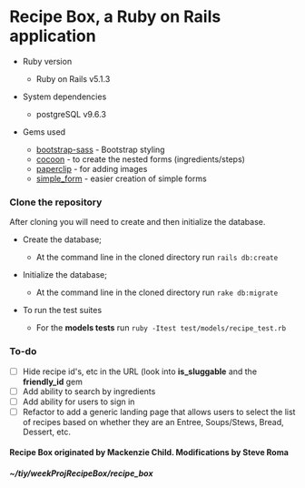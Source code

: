 # Recipe Box, a Ruby on Rails application

* Ruby version  
  - Ruby on Rails v5.1.3

* System dependencies  
  - postgreSQL v9.6.3

* Gems used  
  - [bootstrap-sass](https://rubygems.org/gems/bootstrap-sass) - Bootstrap styling  
  - [cocoon](https://rubygems.org/gems/cocoon) - to create the nested forms (ingredients/steps)  
  - [paperclip](https://rubygems.org/gems/paperclip) - for adding images  
  - [simple_form](https://rubygems.org/gems/simple_form) - easier creation of simple forms  

### Clone the repository
After cloning you will need to create and then initialize the database.
* Create the database;  
  - At the command line in the cloned directory run `rails db:create`  
* Initialize the database;  
  - At the command line in the cloned directory run `rake db:migrate`  


* To run the test suites  
  - For the **models tests** run `ruby -Itest test/models/recipe_test.rb`  

### To-do
- [ ] Hide recipe id's, etc in the URL (look into **is_sluggable** and the **friendly_id** gem
- [ ] Add ability to search by ingredients
- [ ] Add ability for users to sign in
- [ ] Refactor to add a generic landing page that allows users to select the list of recipes 
based on whether they are an Entree, Soups/Stews, Bread, Dessert, etc.

#### Recipe Box originated by Mackenzie Child. Modifications by Steve Roma

##### ~/tiy/weekProjRecipeBox/recipe_box
